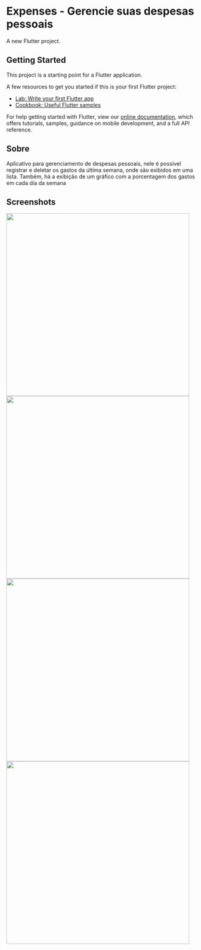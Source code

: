 # Expenses - Gerencie suas despesas pessoais

A new Flutter project.

## Getting Started

This project is a starting point for a Flutter application.

A few resources to get you started if this is your first Flutter project:

- [Lab: Write your first Flutter app](https://flutter.dev/docs/get-started/codelab)
- [Cookbook: Useful Flutter samples](https://flutter.dev/docs/cookbook)

For help getting started with Flutter, view our
[online documentation](https://flutter.dev/docs), which offers tutorials,
samples, guidance on mobile development, and a full API reference.

## Sobre 

Aplicativo para gerenciamento de despesas pessoais, nele é possível registrar e deletar os gastos da última semana, onde são exibidos em uma lista. Também, há a exibição de um gráfico com a porcentagem dos gastos em cada dia da semana

## Screenshots

<p float="left">
  <img src="https://i.imgur.com/1nNKVJ6.png" height="480" />
  <img src="https://i.imgur.com/B3DrxIz.png" height="480" />
  <img src="https://i.imgur.com/pqnRWbg.png" height="480" />
  <img src="https://i.imgur.com/v4xOwDH.png" height="480" />
</p>
